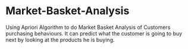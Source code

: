 # Market-Basket-Analysis
Using Apriori Algorithm to do Market Basket Analysis of Customers purchasing behaviours. It can predict what the customer is going to buy next by looking at the products he is buying.
